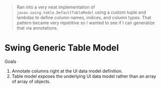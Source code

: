 >Ran into a very neat implementation of `javax.swing.table.DefaultTableModel` using a custom tuple and lambdas to define column names, indices, and column types. That pattern became very repetitive so I wanted to see if I can generalize that via annotations.  

# Swing Generic Table Model

Goals
1. Annotate columns right at the UI data model definition.
2. Table model exposes the underlying UI data model rather than an array of array of objects.
